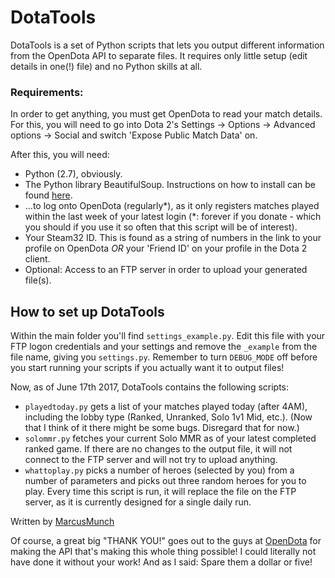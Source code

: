 # DotaTools
DotaTools is a set of Python scripts that lets you output different information from the OpenDota API to separate files. It requires only little setup (edit details in one(!) file) and no Python skills at all.


### Requirements:

In order to get anything, you must get OpenDota to read your match details. For this, you will need to go into Dota 2's Settings -> Options -> Advanced options -> Social and switch 'Expose Public Match Data' on.

After this, you will need:

- Python (2.7), obviously.
- The Python library BeautifulSoup. Instructions on how to install can be found [here](https://www.crummy.com/software/BeautifulSoup/bs4/doc/#installing-beautiful-soup).
- ...to log onto OpenDota (regularly*), as it only registers matches played within the last week of your latest login (*: forever if you donate - which you should if you use it so often that this script will be of interest).
- Your Steam32 ID. This is found as a string of numbers in the link to your profile on OpenDota _OR_ your 'Friend ID' on your profile in the Dota 2 client.
- Optional: Access to an FTP server in order to upload your generated file(s).

## How to set up DotaTools
Within the main folder you'll find `settings_example.py`. Edit this file with your FTP logon credentials and your settings and remove the `_example` from the file name, giving you `settings.py`. Remember to turn `DEBUG_MODE` off before you start running your scripts if you actually want it to output files!


Now, as of June 17th 2017, DotaTools contains the following scripts:

- `playedtoday.py` gets a list of your matches played today (after 4AM), including the lobby type (Ranked, Unranked, Solo 1v1 Mid, etc.). (Now that I think of it there might be some bugs. Disregard that for now.)
- `solommr.py` fetches your current Solo MMR as of your latest completed ranked game. If there are no changes to the output file, it will not connect to the FTP server and will not try to upload anything.
- `whattoplay.py` picks a number of heroes (selected by you) from a number of parameters and picks out three random heroes for you to play. Every time this script is run, it will replace the file on the FTP server, as it is currently designed for a single daily run.


Written by [MarcusMunch](http://github.com/MarcusMunch)

Of course, a great big "THANK YOU!" goes out to the guys at [OpenDota](http://www.OpenDota.com) for making the API that's making this whole thing possible! I could literally not have done it without your work! And as I said: Spare them a dollar or five!
